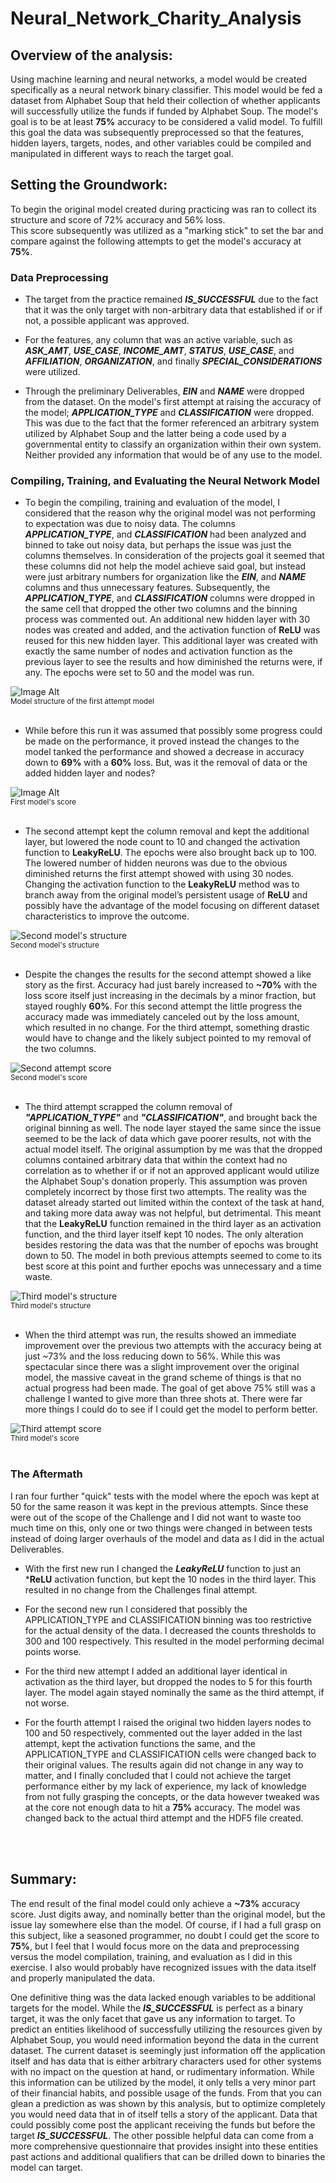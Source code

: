 # Neural_Network_Charity_Analysis


## Overview of the analysis:
Using machine learning and neural networks, a model would be created specifically as a neural network binary classifier. This model would be fed a dataset from Alphabet Soup that held their collection of whether applicants will successfully utilize the funds if funded by Alphabet Soup. The model's goal is to be at least **75%** accuracy to be considered a valid model. To fulfill this goal the data was subsequently preprocessed so that the features, hidden layers, targets, nodes, and other variables could be compiled and manipulated in different ways to reach the target goal.
<br>

## Setting the Groundwork:

To begin the original model created during practicing was ran to collect its structure and score of 72% accuracy and 56% loss. <br>
This score subsequently was utilized as a "marking stick" to set the bar and compare against the following attempts to get the model's accuracy at **75%**.


### Data Preprocessing

- The target from the practice remained ***IS_SUCCESSFUL*** due to the fact that it was the only target with non-arbitrary data that established if or if not, a possible applicant was approved.

- For the features, any column that was an active variable, such as ***ASK_AMT***, ***USE_CASE***, ***INCOME_AMT***, ***STATUS***, ***USE_CASE***, and ***AFFILIATION***, ***ORGANIZATION***, and finally ***SPECIAL_CONSIDERATIONS*** were utilized.

- Through the preliminary Deliverables, ***EIN*** and ***NAME*** were dropped from the dataset. On the model's first attempt at raising the accuracy of the model; ***APPLICATION_TYPE*** and ***CLASSIFICATION*** were dropped. This was due to the fact that the former referenced an arbitrary system utilized by Alphabet Soup and the latter being a code used by a governmental entity to classify an organization within their own system. Neither provided any information that would be of any use to the model.


### Compiling, Training, and Evaluating the Neural Network Model

- To begin the compiling, training and evaluation of the model, I considered that the reason why the original model was not performing to expectation was due to noisy data. The columns ***APPLICATION_TYPE***, and ***CLASSIFICATION*** had been analyzed and binned to take out noisy data, but perhaps the issue was just the columns themselves. In consideration of the projects goal it seemed that these columns did not help the model achieve said goal, but instead were just arbitrary numbers for organization like the ***EIN***, and ***NAME*** columns and thus unnecessary features. Subsequently, the ***APPLICATION_TYPE***, and ***CLASSIFICATION*** columns were dropped in the same cell that dropped the other two columns and the binning process was commented out. An additional new hidden layer with 30 nodes was created and added, and the activation function of **ReLU** was reused for this new hidden layer. This additional layer was created with exactly the same number of nodes and activation function as the previous layer to see the results and how diminished the returns were, if any. The epochs were set to 50 and the model was run.

![Image Alt](Resources/images/first_attempt_nn_model_structure.png)
<br><sub>Model structure of the first attempt model</sub>
<br><br>

* While before this run it was assumed that possibly some progress could be made on the performance, it proved instead the changes to the model tanked the performance and showed a decrease in accuracy down to **69%** with a **60%** loss. But, was it the removal of data or the added hidden layer and nodes?

![Image Alt](Resources/images/first_attempt_nn_model_score.png)
<br><sub>First model's score</sub>
<br><br>


- The second attempt kept the column removal and kept the additional layer, but lowered the node count to 10 and changed the activation function to **LeakyReLU**. The epochs were also brought back up to 100. The lowered number of hidden neurons was due to the obvious diminished returns the first attempt showed with using 30 nodes. Changing the activation function to the **LeakyReLU** method was to branch away from the original model’s persistent usage of **ReLU** and possibly have the advantage of the model focusing on different dataset characteristics to improve the outcome.

![Second model's structure](Resources/images/second_attempt_nn_model_structure.png)
<br><sub>Second model's structure</sub>
<br><br>

* Despite the changes the results for the second attempt showed a like story as the first. Accuracy had just barely increased to **~70%** with the loss score itself just increasing in the decimals by a minor fraction, but stayed roughly **60%**. For this second attempt the little progress the accuracy made was immediately canceled out by the loss amount, which resulted in no change. For the third attempt, something drastic would have to change and the likely subject pointed to my removal of the two columns.

![Second attempt score](Resources/images/second_attempt_nn_model_score.png)
<br><sub>Second model's score</sub>
<br><br>


- The third attempt scrapped the column removal of ***"APPLICATION_TYPE"*** and ***"CLASSIFICATION"***, and brought back the original binning as well. The node layer stayed the same since the issue seemed to be the lack of data which gave poorer results, not with the actual model itself. The original assumption by me was that the dropped columns contained arbitrary data that within the context had no correlation as to whether if or if not an approved applicant would utilize the Alphabet Soup's donation properly. This assumption was proven completely incorrect by those first two attempts. The reality was the dataset already started out limited within the context of the task at hand, and taking more data away was not helpful, but detrimental.
This meant that the **LeakyReLU** function remained in the third layer as an activation function, and the third layer itself kept 10 nodes. The only alteration besides restoring the data was that the number of epochs was brought down to 50. The model in both previous attempts seemed to come to its best score at this point and further epochs was unnecessary and a time waste.

![Third model's structure](Resources/images/third_attempt_nn_model_structure.png)
<br><sub>Third model's structure</sub>
<br><br>

* When the third attempt was run, the results showed an immediate improvement over the previous two attempts with the accuracy being at just ~73% and the loss reducing down to 56%. While this was spectacular since there was a slight improvement over the original model, the massive caveat in the grand scheme of things is that no actual progress had been made. The goal of get above 75% still was a challenge I wanted to give more than three shots at. There were far more things I could do to see if I could get the model to perform better.

![Third attempt score](Resources/images/third_attempt_nn_model_score.png)
<br><sub>Third model's score</sub>
<br><br>


### The Aftermath

I ran four further "quick" tests with the model where the epoch was kept at 50 for the same reason it was kept in the previous attempts. Since these were out of the scope of the Challenge and I did not want to waste too much time on this, only one or two things were changed in between tests instead of doing larger overhauls of the model and data as I did in the actual Deliverables.

- With the first new run I changed the ***LeakyReLU*** function to just an ***ReLU** activation function, but kept the 10 nodes in the third layer. This resulted in no change from the Challenges final attempt.

- For the second new run I considered that possibly the APPLICATION_TYPE and CLASSIFICATION binning was too restrictive for the actual density of the data. I decreased the counts thresholds to 300 and 100 respectively.
This resulted in the model performing decimal points worse.

- For the third new attempt I added an additional layer identical in activation as the third layer, but dropped the nodes to 5 for this fourth layer.
The model again stayed nominally the same as the third attempt, if not worse.

- For the fourth attempt I raised the original two hidden layers nodes to 100 and 50 respectively, commented out the layer added in the last attempt, kept the activation functions the same, and the APPLICATION_TYPE and CLASSIFICATION cells were changed back to their original values.
The results again did not change in any way to matter, and I finally concluded that I could not achieve the target performance either by my lack of experience, my lack of knowledge from not fully grasping the concepts, or the data however tweaked was at the core not enough data to hit a **75%** accuracy. The model was changed back to the actual third attempt and the HDF5 file created.

<br>
<br>

## Summary:

The end result of the final model could only achieve a **~73%** accuracy score. Just digits away, and nominally better than the original model, but the issue lay somewhere else than the model. Of course, if I had a full grasp on this subject, like a seasoned programmer, no doubt I could get the score to **75%**, but I feel that I would focus more on the data and preprocessing versus the model compilation, training, and evaluation as I did in this exercise. I also would probably have recognized issues with the data itself and properly manipulated the data.

One definitive thing was the data lacked enough variables to be additional targets for the model. While the ***IS_SUCCESSFUL*** is perfect as a binary target, it was the only facet that gave us any information to target. To predict an entities likelihood of successfully utilizing the resources given by Alphabet Soup, you would need information beyond the data in the current dataset. The current dataset is seemingly just information off the application itself and has data that is either arbitrary characters used for other systems with no impact on the question at hand, or rudimentary information. While this information can be utilized by the model, it only tells a very minor part of their financial habits, and possible usage of the funds. From that you can glean a prediction as was shown by this analysis, but to optimize completely you would need data that in of itself tells a story of the applicant. Data that could possibly come post the applicant receiving the funds but before the target ***IS_SUCCESSFUL***. The other possible helpful data can come from a more comprehensive questionnaire that provides insight into these entities past actions and additional qualifiers that can be drilled down to binaries the model can target.

